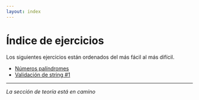 ```yaml
---
layout: index
---
```

# Índice de ejercicios
Los siguientes ejercicios están ordenados del más fácil al más difícil.
- [Números palíndromes](e1.html)
- [Validación de string #1](e2.html)

<hr>

*La sección de teoría está en camino*
